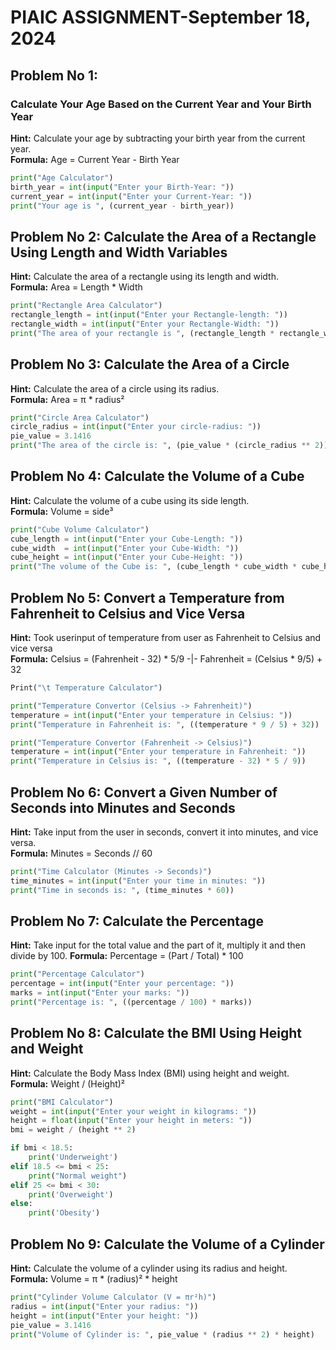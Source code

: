 # PIAIC ASSIGNMENT-September 18, 2024

## Problem No 1:  
### Calculate Your Age Based on the Current Year and Your Birth Year
**Hint:** Calculate your age by subtracting your birth year from the current year.  
**Formula:** Age = Current Year - Birth Year

```python
print("Age Calculator")
birth_year = int(input("Enter your Birth-Year: "))
current_year = int(input("Enter your Current-Year: "))
print("Your age is ", (current_year - birth_year))
```


## Problem No 2: Calculate the Area of a Rectangle Using Length and Width Variables
**Hint:** Calculate the area of a rectangle using its length and width.  
**Formula:** Area = Length * Width

```python
print("Rectangle Area Calculator")
rectangle_length = int(input("Enter your Rectangle-length: "))
rectangle_width = int(input("Enter your Rectangle-Width: "))
print("The area of your rectangle is ", (rectangle_length * rectangle_width))
```


## Problem No 3: Calculate the Area of a Circle
**Hint:** Calculate the area of a circle using its radius.  
**Formula:** Area = π * radius²

```python
print("Circle Area Calculator")
circle_radius = int(input("Enter your circle-radius: "))
pie_value = 3.1416
print("The area of the circle is: ", (pie_value * (circle_radius ** 2)))
```


## Problem No 4: Calculate the Volume of a Cube
**Hint:** Calculate the volume of a cube using its side length.  
**Formula:** Volume = side³

```python
print("Cube Volume Calculator")
cube_length = int(input("Enter your Cube-Length: "))
cube_width  = int(input("Enter your Cube-Width: "))
cube_height = int(input("Enter your Cube-Height: "))
print("The volume of the Cube is: ", (cube_length * cube_width * cube_height))
```


## Problem No 5: Convert a Temperature from Fahrenheit to Celsius and Vice Versa
**Hint:** Took userinput of temperature from user as Fahrenheit to Celsius and vice versa  
**Formula:** Celsius = (Fahrenheit - 32) * 5/9  -|-  Fahrenheit = (Celsius * 9/5) + 32

```python
Print("\t Temperature Calculator")

print("Temperature Convertor (Celsius -> Fahrenheit)")
temperature = int(input("Enter your temperature in Celsius: "))
print("Temperature in Fahrenheit is: ", ((temperature * 9 / 5) + 32))

print("Temperature Convertor (Fahrenheit -> Celsius)")
temperature = int(input("Enter your temperature in Fahrenheit: "))
print("Temperature in Celsius is: ", ((temperature - 32) * 5 / 9))
```


## Problem No 6: Convert a Given Number of Seconds into Minutes and Seconds
**Hint:** Take input from the user in seconds, convert it into minutes, and vice versa.  
**Formula:** Minutes = Seconds // 60

```python
print("Time Calculator (Minutes -> Seconds)")
time_minutes = int(input("Enter your time in minutes: "))
print("Time in seconds is: ", (time_minutes * 60))
```


## Problem No 7: Calculate the Percentage
**Hint:** Take input for the total value and the part of it, multiply it and then divide by 100.
**Formula:** Percentage = (Part / Total) * 100

```python
print("Percentage Calculator")
percentage = int(input("Enter your percentage: "))
marks = int(input("Enter your marks: "))
print("Percentage is: ", ((percentage / 100) * marks))
```


## Problem No 8: Calculate the BMI Using Height and Weight
**Hint:** Calculate the Body Mass Index (BMI) using height and weight.  
**Formula:** Weight / (Height)²

```python
print("BMI Calculator")
weight = int(input("Enter your weight in kilograms: "))
height = float(input("Enter your height in meters: "))
bmi = weight / (height ** 2)

if bmi < 18.5:
    print('Underweight')
elif 18.5 <= bmi < 25:
    print("Normal weight")
elif 25 <= bmi < 30:
    print('Overweight')
else:
    print('Obesity')
```


## Problem No 9: Calculate the Volume of a Cylinder
**Hint:** Calculate the volume of a cylinder using its radius and height.  
**Formula:** Volume = π * (radius)² * height

```python
print("Cylinder Volume Calculator (V = πr²h)")
radius = int(input("Enter your radius: "))
height = int(input("Enter your height: "))
pie_value = 3.1416
print("Volume of Cylinder is: ", pie_value * (radius ** 2) * height)
```